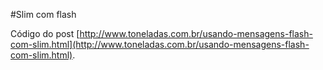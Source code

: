 #Slim com flash

Código do post [http://www.toneladas.com.br/usando-mensagens-flash-com-slim.html](http://www.toneladas.com.br/usando-mensagens-flash-com-slim.html).
